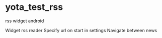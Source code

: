 # yota_test_rss
rss widget android 

Widget rss reader
Specify url  on start in settings
Navigate between news
